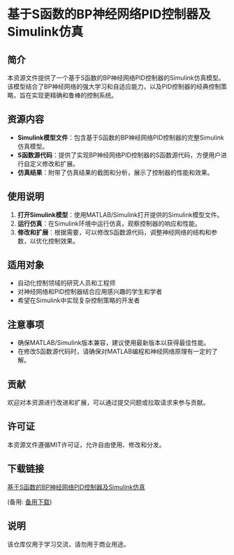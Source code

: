 # 基于S函数的BP神经网络PID控制器及Simulink仿真

## 简介
本资源文件提供了一个基于S函数的BP神经网络PID控制器的Simulink仿真模型。该模型结合了BP神经网络的强大学习和自适应能力，以及PID控制器的经典控制策略，旨在实现更精确和鲁棒的控制系统。

## 资源内容
- **Simulink模型文件**：包含基于S函数的BP神经网络PID控制器的完整Simulink仿真模型。
- **S函数源代码**：提供了实现BP神经网络PID控制器的S函数源代码，方便用户进行自定义修改和扩展。
- **仿真结果**：附带了仿真结果的截图和分析，展示了控制器的性能和效果。

## 使用说明
1. **打开Simulink模型**：使用MATLAB/Simulink打开提供的Simulink模型文件。
2. **运行仿真**：在Simulink环境中运行仿真，观察控制器的响应和性能。
3. **修改和扩展**：根据需要，可以修改S函数源代码，调整神经网络的结构和参数，以优化控制效果。

## 适用对象
- 自动化控制领域的研究人员和工程师
- 对神经网络和PID控制器结合应用感兴趣的学生和学者
- 希望在Simulink中实现复杂控制策略的开发者

## 注意事项
- 确保MATLAB/Simulink版本兼容，建议使用最新版本以获得最佳性能。
- 在修改S函数源代码时，请确保对MATLAB编程和神经网络原理有一定的了解。

## 贡献
欢迎对本资源进行改进和扩展，可以通过提交问题或拉取请求来参与贡献。

## 许可证
本资源文件遵循MIT许可证，允许自由使用、修改和分发。

## 下载链接
[基于S函数的BP神经网络PID控制器及Simulink仿真](https://pan.quark.cn/s/11cf79478119) 

(备用: [备用下载](https://pan.baidu.com/s/1f2VS2_xgiFENDDD1chYbwQ?pwd=1234))

## 说明

该仓库仅用于学习交流，请勿用于商业用途。
